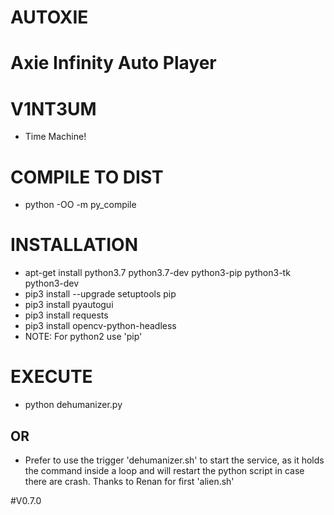 # AUTOXIE

# Axie Infinity Auto Player

# V1NT3UM
- Time Machine! 
# COMPILE TO DIST
- python -OO -m py_compile <your program.py>
# INSTALLATION
- apt-get install python3.7 python3.7-dev python3-pip  python3-tk python3-dev
- pip3 install --upgrade setuptools pip
- pip3 install pyautogui
- pip3 install requests
- pip3 install opencv-python-headless
- NOTE: For python2 use 'pip'

# EXECUTE
- python dehumanizer.py <confidence> <browser>
## OR
- Prefer to use the trigger 'dehumanizer.sh' to start the service, as it holds the command inside a loop and will restart the python script in case there are crash. Thanks to Renan for first 'alien.sh'

#V0.7.0

<!--
ADD IN BASHRC

parse_git_branch() {
     git branch 2> /dev/null | sed -e '/^[^*]/d' -e 's/* \(.*\)/ (\1)/'
 }
 export PS1="\u@\h \[\033[32m\]\w\[\033[33m\]\$(parse_git_branch)\[\033[00m\] $ "

 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
 -->
